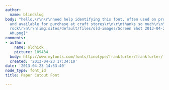 ```yaml
---
author:
  name: blindslug
body: "hello,\r\n\r\nneed help identifying this font, often used on project boards
  and available for purchase at craft stores\r\n\r\nthanks so much\r\n\r\nyou guys
  rock\r\n\r\n[img:sites/default/files/old-images/Screen Shot 2013-04-23 at 9_5287.58.41
  AM.png]"
comments:
- author:
    name: oldnick
    picture: 109434
  body: http://www.myfonts.com/fonts/linotype/frankfurter/frankfurter/
  created: '2013-04-23 17:34:10'
date: '2013-04-23 14:53:40'
node_type: font_id
title: Paper Cutout Font

---
```

